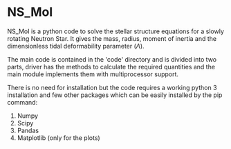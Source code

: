 # NS_MoI
NS_MoI is a python code to solve the stellar structure equations for a slowly rotating Neutron Star. It gives the mass, radius, moment of inertia and the dimensionless tidal deformability parameter ($\Lambda$).

The main code is contained in the 'code' directory and is divided into two parts, driver has the methods to calculate the required quantities and the main module implements them with multiprocessor support. 

There is no need for installation but the code requires a working python 3 installation and few other packages which can be easily installed by the pip command:

1. Numpy
2. Scipy
3. Pandas
4. Matplotlib (only for the plots)


